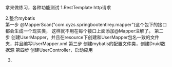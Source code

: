 拿来做练习，各种功能测试
1.RestTemplate  http请求

2.整合mybatis  
   第一步 @MapperScan("com.cyzs.springbootentirey.mapper")这个包下的接口都会生成一个现实类，
          这样就不用在每个接口上面添加@Mapper注解了。
   第二步 创建UserMapper，并且在resource下创建和UserMapper包名一致的文件夹，并且编写UserMapper.xml
   第三步 创建mybatis的配置文件类，创建Druid数据源
   第四步 创建UserController，启动应用

3.
